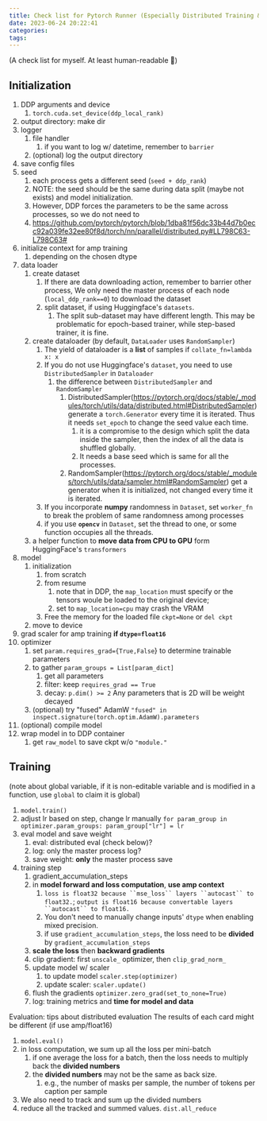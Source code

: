```yaml
---
title: Check list for Pytorch Runner (Especially Distributed Training & Evaluation)
date: 2023-06-24 20:22:41
categories:
tags:
---
```


(A check list for myself. At least human-readable :thinking:)

## Initialization
1. DDP arguments and device
	1. `torch.cuda.set_device(ddp_local_rank)`
2. output directory: make dir
3. logger
	1. file handler
		1. if you want to log w/ datetime, remember to `barrier`
	2. (optional) log the output directory
4. save config files
5. seed
	1. each process gets a different seed (`seed + ddp_rank`)
	2. NOTE: the seed should be the same during data split (maybe not exists) and model initialization.
	3. However, DDP forces the parameters to be the same across processes, so we do not need to
	4. https://github.com/pytorch/pytorch/blob/1dba81f56dc33b44d7b0ecc92a039fe32ee80f8d/torch/nn/parallel/distributed.py#LL798C63-L798C63#
6. initialize context for amp training
	1. depending on the chosen dtype
7. data loader
	1. create dataset
		1. If there are data downloading action, remember to barrier other process,  We only need the master process of each node (`local_ddp_rank==0`) to download the dataset
		2. split dataset, if using Huggingface's `datasets`. 
			1. The split sub-dataset may have different length. This may be problematic for epoch-based trainer, while step-based trainer, it is fine.
	2. create dataloader (by default, `DataLoader` uses `RandomSampler`)
		1. The yield of dataloader is a **list** of samples if `collate_fn=lambda x: x`
		2. If you do not use Huggingface's `dataset`, you need to use `DistributedSampler` in `Dataloader` 
			1. the difference between `DistributedSampler` and `RandomSampler`
				1. DistributedSampler(https://pytorch.org/docs/stable/_modules/torch/utils/data/distributed.html#DistributedSampler) generate a `torch.Generator` every time it is iterated. Thus it needs `set_epoch` to change the seed value each time. 
					1. it is a compromise to the design which split the data inside the sampler, then the index of all the data is shuffled globally.
					2. It needs a base seed which is same for all the processes.
				2. RandomSampler(https://pytorch.org/docs/stable/_modules/torch/utils/data/sampler.html#RandomSampler) get a generator when it is initialized, not changed every time it is iterated.
		3. If you incorporate **numpy** randomness in `Dataset`, set `worker_fn` to break the problem of same randomness among processes
		4. if you use **`opencv`** in `Dataset`, set the thread to one, or some function occupies all the threads.
	3. a helper function to **move data from CPU to GPU** form HuggingFace's `transformers`
8. model
	1. initialization
		1. from scratch
		2. from resume
			1. note that in DDP, the `map_location` must specify or the tensors woule be loaded to the original device; 
			2. set to `map_location=cpu` may crash the VRAM
		3. Free the memory for the loaded file `ckpt=None` or `del ckpt`
	2. move to device
9. grad scaler for amp training **if `dtype=float16`**
10. optimizer
	1. set `param.requires_grad={True,False`} to determine trainable parameters
	2. to gather `param_groups = List[param_dict]`
		1. get all parameters
		2. filter: keep `requires_grad == True`
		3. decay: `p.dim() >= 2`  Any parameters that is 2D will be weight decayed
	3. (optional) try "fused" AdamW `"fused" in inspect.signature(torch.optim.AdamW).parameters`
11. (optional) compile model
12. wrap model in to DDP container
	1. get `raw_model` to save ckpt w/o `"module."`

## Training
(note about global variable, if it is non-editable variable and is modified in a function, use `global` to claim it is global)
1. `model.train()`
2. adjust lr based on step, change lr manually `for param_group in optimizer.param_groups: param_group["lr"] = lr`
3. eval model and save weight
	1. eval: distributed eval (check below)?
	2. log: only the master process log?
	3. save weight: **only** the master process save
4. training step
	1. gradient_accumulation_steps
	2. in **model forward and loss computation**, **use amp context**
		1. `loss is float32 because ``mse_loss`` layers ``autocast`` to float32.`; `output is float16 because convertable layers ``autocast`` to float16.`
		2. You don't need to manually change inputs' ``dtype`` when enabling mixed precision.
		3. if use `gradient_accumulation_steps`, the loss need to be **divided** by `gradient_accumulation_steps`
	3. **scale the loss** then **backward gradients**
	4. clip gradient: first `unscale_` optimizer, then `clip_grad_norm_`
	5. update model w/ scaler
		1. to update model  `scaler.step(optimizer)`
		2. update scaler: `scaler.update()`
	6. flush the gradients `optimizer.zero_grad(set_to_none=True)`
	7. log: training metrics and **time for model and data**

Evaluation: tips about distributed evaluation
The results of each card might be different (if use amp/float16)
1. `model.eval()`
2. in loss computation, we sum up all the loss per mini-batch
	1. if one average the loss for a batch, then the loss needs to multiply back the **divided numbers**
	2. the **divided numbers** may not be the same as back size. 
		1. e.g., the number of masks per sample, the number of tokens per caption per sample
3. We also need to track and sum up the divided numbers
4. reduce all the tracked and summed values. `dist.all_reduce`

